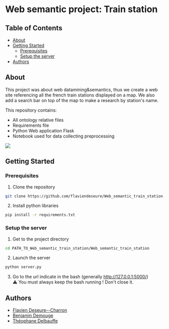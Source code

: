 # Web semantic project: Train station
## Table of Contents
- [About](#about)
- [Getting Started](#getting-started)
  - [Prerequisites](#prerequisites)
  - [Setup the server](#setup-the-server)
- [Authors](#authors)
   
## About
This project was about web datamining&semantics, thus we create a web site referencing all the french train stations displayed on a map. We also add a search bar on top of the map to make a research by station's name.


This repository contains:  
- All ontology relative files
- Requirements file
- Python Web application Flask
- Notebook used for data collecting preprocessing
 
 ![](/src/demo_site_web.gif)  
 
## Getting Started
### Prerequisites
1. Clone the repository
```bash
git clone https://github.com/flaviendeseure/Web_semantic_train_station.git
```
2. Install python libraries 
```bash
pip install -r requirements.txt
```

### Setup the server
1. Get to the project directory
```bash
cd PATH_TO_Web_semantic_train_station/Web_semantic_train_station 
```
2. Launch the server
```bash
python server.py
```
3. Go to the url indicate in the bash (generally http://127.0.0.1:5000/)  
⚠️ You must always keep the bash running ! Don't close it.  
  
## Authors
- [Flavien Deseure--Charron](https://github.com/flaviendeseure)
- [Benjamin Demouge](https://github.com/benjamindemouge)
- [Théophane Delbauffe](https://github.com/theophanedb)
